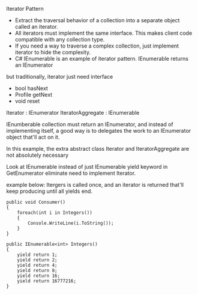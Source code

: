 ﻿Iterator Pattern
* Extract the traversal behavior of a collection into a separate object called an iterator.
* All iterators must implement the same interface. This makes client code compatible with any collection type.
* If you need a way to traverse a complex collection, just implement iterator to hide the complexity.
* C# IEnumerable is an example of iterator pattern. IEnumerable returns an IEnumerator

but traditionally, iterator just need
interface
* bool hasNext
* Profile getNext
* void reset

Iterator : IEnumerator
IteratorAggregate : IEnumerable

IEnumberable collection must return an IEnumerator, and instead of implementing itself,
a good way is to delegates the work to an IEnumerator object that'll act on it.

In this example, the extra abstract class Iterator and IteratorAggregate are not absolutely necessary

Look at IEnumerable<T> instead of just IEnumerable
yield keyword in GetEnumerator eliminate need to implement Iterator.

example below:
Itergers is called once, and an iterator is returned that'll keep producing until all yields end.
```
public void Consumer()
{
    foreach(int i in Integers())
    {
        Console.WriteLine(i.ToString());
    }
}

public IEnumerable<int> Integers()
{
    yield return 1;
    yield return 2;
    yield return 4;
    yield return 8;
    yield return 16;
    yield return 16777216;
}
```